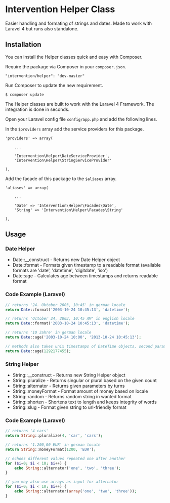 # Intervention Helper Class

Easier handling and formating of strings and dates. Made to work with Laravel 4 but runs also standalone.

## Installation

You can install the Helper classes quick and easy with Composer.

Require the package via Composer in your `composer.json`.

    "intervention/helper": "dev-master"

Run Composer to update the new requirement.

    $ composer update

The Helper classes are built to work with the Laravel 4 Framework. The integration is done in seconds.

Open your Laravel config file `config/app.php` and add the following lines.

In the `$providers` array add the service providers for this package.
    
    'providers' => array(

        ...

        'Intervention\Helper\DateServiceProvider',
        'Intervention\Helper\StringServiceProvider'

    ),
    

Add the facade of this package to the `$aliases` array.

    'aliases' => array(

        ...

        'Date' => 'Intervention\Helper\Facades\Date',
        'String' => 'Intervention\Helper\Facades\String'

    ),

## Usage

### Date Helper

* Date::__construct - Returns new Date Helper object
* Date::format - Formats given timestamp to a readable format (available formats are 'date', 'datetime', 'digitdate', 'iso')
* Date::age - Calculates age between timestamps and returns readable format

### Code Example (Laravel)

```php
// returns '24. Oktober 2003, 10:45' in german locale
return Date::format('2003-10-24 10:45:13', 'datetime');

// returns 'October 24, 2003, 10:45 AM' in english locale
return Date::format('2003-10-24 10:45:13', 'datetime');

// returns '10 Jahre' in german locale
return Date::age('2003-10-24 10:00', '2013-10-24 10:45:13');

// methods also takes unix timestamps of DateTime objects, second parameter is optional
return Date::age(1292177455);
```


### String Helper

* String::__construct - Returns new String Helper object
* String::pluralize - Returns singular or plural based on the given count
* String::alternator - Returns given parameters by turns
* String::moneyFormat - Format amount of money based on locale
* String::random - Returns random string in wanted format
* String::shorten - Shortens text to length and keeps integrity of words
* String::slug - Format given string to url-friendly format

### Code Example (Laravel)

```php
// returns '4 cars'
return String::pluralize(4, 'car', 'cars');

// returns '1.200,00 EUR' in german locale
return String::moneyFormat(1200, 'EUR');

// echoes different values repeated one after another
for ($i=0; $i < 10; $i++) { 
    echo String::alternator('one', 'two', 'three');
}

// you may also use arrays as input for alternator
for ($i=0; $i < 10; $i++) { 
    echo String::alternator(array('one', 'two', 'three'));
}

```
